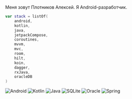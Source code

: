 Меня зовут Плотников Алексей. Я Android-разработчик.

```kotlin
var stack = listOf(
    android,
    kotlin,
    java,
    jetpackCompose,
    coroutines,
    mvvm,
    mvc,
    room,
    hilt,
    koin,
    dagger,
    rxJava,
    oracleDB
)
```

![Android](https://img.shields.io/badge/Android-3DDC84?style=for-the-badge&logo=android&logoColor=white)
![Kotlin](https://img.shields.io/badge/Kotlin-0095D5?&style=for-the-badge&logo=kotlin&logoColor=white)
![Java](https://img.shields.io/badge/java-%23ED8B00.svg?style=for-the-badge&logo=openjdk&logoColor=white)
![SQLite](https://img.shields.io/badge/sqlite-%2307405e.svg?style=for-the-badge&logo=sqlite&logoColor=white)
![Oracle](https://img.shields.io/badge/Oracle-F80000?style=for-the-badge&logo=oracle&logoColor=white)
![Spring](https://img.shields.io/badge/spring-%236DB33F.svg?style=for-the-badge&logo=spring&logoColor=white)
